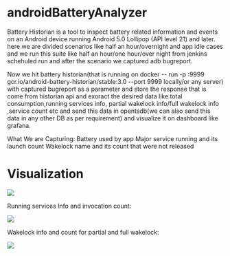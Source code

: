 # androidBatteryAnalyzer

Battery Historian is a tool to inspect battery related information and events on an Android device running Android 5.0 Lollipop (API level 21) and later.
here we are divided scenarios like half an hour/overnight and app idle cases and we run this suite like half an hour/one hour/over night from jenkins schehuled run and after the scenario we captured adb bugreport.

Now we hit battery historian(that is running on docker -- run -p <port>:9999 gcr.io/android-battery-historian/stable:3.0 --port 9999 locally/or any server) with captured bugreport as a parameter and store the response that is come from historian api and exoract the desired data like total consumption,running services  info, partial wakelock info/full wakelock info ,service count etc and send this data in opentsdb(we can also send this data in any other DB as per requirement) and visualize it on dashboard like grafana.


What We are Capturing:
Battery used by app
Major service running and its launch count
Wakelock name and its count that were not released

# Visualization
![](https://github.com/Vishvnath96/androidBatteryAnalyzer/blob/res/for/integration/batteryusage.png)

Running services Info and invocation count:

![](https://github.com/Vishvnath96/androidBatteryAnalyzer/blob/res/for/integration/servicesinfobattery.png)

Wakelock info and count for partial and full wakelock:

![](https://github.com/Vishvnath96/androidBatteryAnalyzer/blob/res/for/integration/wakelock.png)

